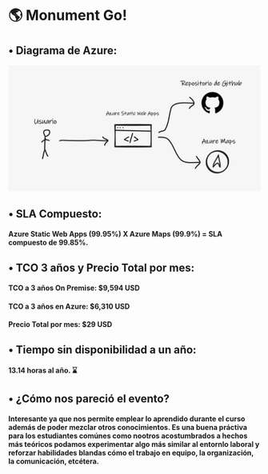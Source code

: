 # 🌎 Monument Go!

## • Diagrama de Azure:

<img src="https://github.com/AxelVegaL/Monument-GO/blob/main/media/diagrama.png" width="600px" />

## • SLA Compuesto:

#### Azure Static Web Apps (99.95%) X Azure Maps (99.9%) = SLA compuesto de 99.85%. 

## • TCO 3 años y Precio Total por mes:

#### TCO a 3 años On Premise: $9,594 USD
#### TCO a 3 años en Azure: $6,310 USD
#### Precio Total por mes: $29 USD

## • Tiempo sin disponibilidad a un año:

#### 13.14 horas al año. ⌛

## • ¿Cómo nos pareció el evento?

#### Interesante ya que nos permite emplear lo aprendido durante el curso además de poder mezclar otros conocimientos. Es una buena práctiva para los estudiantes comúnes como nootros acostumbrados a hechos más teóricos podamos experimentar algo más similar al entornlo laboral y reforzar habilidades blandas cómo el trabajo en equipo, la organización, la comunicación, etcétera.

